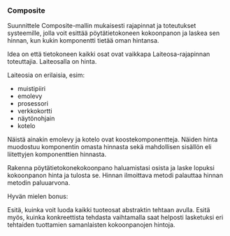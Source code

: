 ### Composite
Suunnittele Composite-mallin mukaisesti rajapinnat ja toteutukset systeemille, jolla voit esittää pöytätietokoneen kokoonpanon ja laskea sen hinnan, kun kukin komponentti tietää oman hintansa.

Idea on että tietokoneen kaikki osat ovat vaikkapa Laiteosa-rajapinnan toteuttajia. Laiteosalla on hinta.

Laiteosia on erilaisia, esim:
- muistipiiri
- emolevy
- prosessori
- verkkokortti
- näytönohjain
- kotelo

Näistä ainakin emolevy ja kotelo ovat koostekomponentteja. Näiden hinta muodostuu komponentin omasta hinnasta sekä mahdollisen sisällön eli liitettyjen komponenttien hinnasta.

Rakenna pöytätietokonekokoonpano haluamistasi osista ja laske lopuksi kokoonpanon hinta ja tulosta se. Hinnan ilmoittava metodi palauttaa hinnan metodin paluuarvona.

Hyvän mielen bonus:

Esitä, kuinka voit luoda kaikki tuoteosat abstraktin tehtaan avulla.
Esitä myös, kuinka konkreettista tehdasta vaihtamalla saat helposti lasketuksi eri tehtaiden tuottamien samanlaisten kokoonpanojen hintoja.
